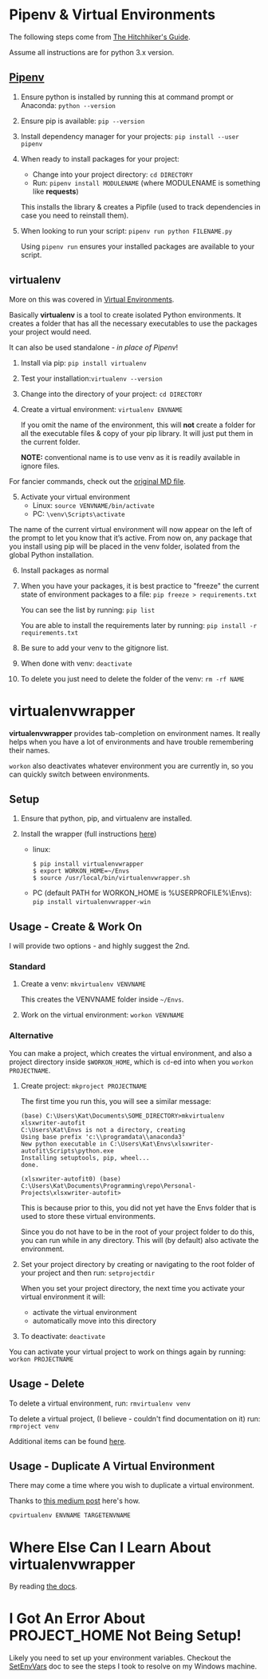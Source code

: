 # Pipenv & Virtual Environments

The following steps come from [The Hitchhiker's Guide](https://docs.python-guide.org/dev/virtualenvs/).

Assume all instructions are for python 3.x version.

## [Pipenv](https://pipenv.readthedocs.io/en/latest/)

1. Ensure python is installed by running this at command prompt or Anaconda:  `python --version`

2. Ensure pip is available: `pip --version`

3. Install dependency manager for your projects:  `pip install --user pipenv`

4. When ready to install packages for your project:
   - Change into your project directory:  `cd DIRECTORY`
   - Run: `pipenv install MODULENAME` (where MODULENAME is something like **requests**)

   This installs the library & creates a Pipfile (used to track dependencies in case you need to reinstall them).

5. When looking to run your script: `pipenv run python FILENAME.py`

   Using `pipenv run` ensures your installed packages are available to your script.

## virtualenv

More on this was covered in [Virtual Environments](https://github.com/ProsperousHeart/cheatsheets/blob/updates/Tools/VirtualEnvironments.md).

Basically **virtualenv** is a tool to create isolated Python environments. It creates a folder that has all the necessary executables to use the packages your project would need.

It can also be used standalone - _in place of Pipenv_!

1. Install via pip: `pip install virtualenv`

2. Test your installation:`virtualenv --version`

3. Change into the directory of your project: `cd DIRECTORY`

4. Create a virtual environment:  `virtualenv ENVNAME`

   If you omit the name of the environment, this will **not** create a folder for all the executable files & copy of your pip library. It will just put them in the current folder.

   **NOTE:** conventional name is to use venv as it is readily available in ignore files.

For fancier commands, check out the [original MD file](https://github.com/ProsperousHeart/cheatsheets/blob/updates/Tools/VirtualEnvironments.md).

5. Activate your virtual environment
   - Linux: `source VENVNAME/bin/activate`
   - PC:  `\venv\Scripts\activate`

  The name of the current virtual environment will now appear on the left of the prompt to let you know that it’s active. From now on, any package that you install using pip will be placed in the venv folder, isolated from the global Python installation.

6. Install packages as normal

7. When you have your packages, it is best practice to "freeze" the current state of environment packages to a file: `pip freeze > requirements.txt`

   You can see the list by running: `pip list`

   You are able to install the requirements later by running: `pip install -r requirements.txt`

8. Be sure to add your venv to the gitignore list.

9. When done with venv: `deactivate`

10. To delete you just need to delete the folder of the venv: `rm -rf NAME`

# virtualenvwrapper

**virtualenvwrapper** provides tab-completion on environment names. It really helps when you have a lot of environments and have trouble remembering their names.

`workon` also deactivates whatever environment you are currently in, so you can quickly switch between environments.

## Setup

1. Ensure that python, pip, and virtualenv are installed.

2. Install the wrapper (full instructions [here](https://virtualenvwrapper.readthedocs.io/en/latest/install.html))
   - linux:
     ```
     $ pip install virtualenvwrapper
     $ export WORKON_HOME=~/Envs
     $ source /usr/local/bin/virtualenvwrapper.sh
     ```
   - PC (default PATH for WORKON_HOME is %USERPROFILE%\Envs):  `pip install virtualenvwrapper-win`

## Usage - Create & Work On

I will provide two options - and highly suggest the 2nd.

### Standard

1. Create a venv: `mkvirtualenv VENVNAME`

   This creates the VENVNAME folder inside `~/Envs`.

2. Work on the virtual environment: `workon VENVNAME`

### Alternative

You can make a project, which creates the virtual environment, and also a project directory inside `$WORKON_HOME`, which is `cd`-ed into when you `workon PROJECTNAME`.

1. Create project:  `mkproject PROJECTNAME`

   The first time you run this, you will see a similar message:
   ```
   (base) C:\Users\Kat\Documents\SOME_DIRECTORY>mkvirtualenv xlsxwriter-autofit
   C:\Users\Kat\Envs is not a directory, creating
   Using base prefix 'c:\\programdata\\anaconda3'
   New python executable in C:\Users\Kat\Envs\xlsxwriter-autofit\Scripts\python.exe
   Installing setuptools, pip, wheel...
   done.

   (xlsxwriter-autofit0) (base) C:\Users\Kat\Documents\Programming\repo\Personal-Projects\xlsxwriter-autofit>
   ```

   This is because prior to this, you did not yet have the Envs folder that is used to store these virtual environments.

   Since you do not have to be in the root of your project folder to do this, you can run while in any directory. This will (by default) also activate the environment.

2. Set your project directory by creating or navigating to the root folder of your project and then run:  `setprojectdir`

   When you set your project directory, the next time you activate your virtual environment it will:
   - activate the virtual environment
   - automatically move into this directory

3. To deactivate: `deactivate`

You can activate your virtual project to work on things again by running: `workon PROJECTNAME`

## Usage - Delete

To delete a virtual environment, run: `rmvirtualenv venv`

To delete a virtual project, (I believe - couldn't find documentation on it) run: `rmproject venv`

Additional items can be found [here](https://howchoo.com/g/nwewzjmzmjc/a-guide-to-python-virtual-environments-with-virtualenvwrapper).

## Usage - Duplicate A Virtual Environment

There may come a time where you wish to duplicate a virtual environment.

Thanks to [this medium post](https://medium.com/the-andela-way/configuring-python-environment-with-virtualenvwrapper-8745c2895745) here's how.

`cpvirtualenv ENVNAME TARGETENVNAME`

# Where Else Can I Learn About virtualenvwrapper

By reading [the docs](https://virtualenvwrapper.readthedocs.io/en/latest/command_ref.html).

# I Got An Error About PROJECT_HOME Not Being Setup!

Likely you need to set up your environment variables. Checkout the [SetEnvVars](https://github.com/ProsperousHeart/cheatsheets/blob/master/Processes/SetEnvVars.md) doc to see the steps I took to resolve on my Windows machine.

